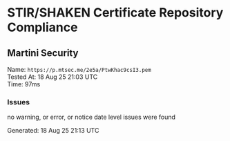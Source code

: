 # STIR/SHAKEN Certificate Repository Compliance

## Martini Security

Name: `https://p.mtsec.me/2e5a/PtwKhac9csI3.pem`\
Tested At: 18 Aug 25 21:03 UTC\
Time: 97ms

### Issues

no warning, or error, or notice date level issues were found

Generated: 18 Aug 25 21:13 UTC